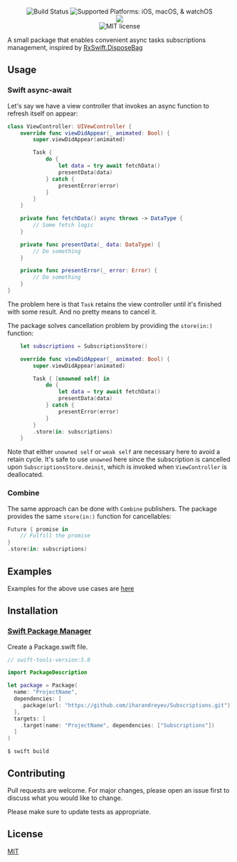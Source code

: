 <p align="center">
<br />
<img src="https://img.shields.io/github/actions/workflow/status/iharandreyev/Subscriptions/swift.yml" alt="Build Status" />
<img src="https://img.shields.io/badge/platforms-iOS%20%7C%20macOS%20%7C%20watchOS-333333.svg" alt="Supported Platforms: iOS, macOS, & watchOS" />
<br />
<a href="https://github.com/apple/swift-package-manager" alt="Subscriptions on Swift Package Manager" title="Subscriptions on Swift Package Manager"><img
src="https://img.shields.io/badge/Swift%20Package%20Manager-compatible-brightgreen.svg" /></a>
<br />
<img src="https://img.shields.io/github/license/iharandreyev/Subscriptions" alt="MIT license"
</p>

A small package that enables convenient async tasks subscriptions management, inspired by [RxSwift.DisposeBag](https://github.com/ReactiveX/RxSwift/blob/main/RxSwift/Disposables/DisposeBag.swift)

## Usage

### Swift async-await

Let's say we have a view controller that invokes an async function to refresh itself on appear:
```swift
class ViewController: UIVewController {
    override func viewDidAppear(_ animated: Bool) {
        super.viewDidAppear(animated)

        Task {
            do {
                let data = try await fetchData()
                presentData(data)
            } catch {
                presentError(error)
            }
        }
    }

    private func fetchData() async throws -> DataType {
        // Some fetch logic
    }

    private func presentData(_ data: DataType) {
        // Do something
    }

    private func presentError(_ error: Error) {
        // Do something
    }
}
```

The problem here is that `Task` retains the view controller until it's finished with some result. And no pretty means to cancel it.

The package solves cancellation problem by providing the `store(in:)` function:

```swift
    let subscriptions = SubscriptionsStore()

    override func viewDidAppear(_ animated: Bool) {
        super.viewDidAppear(animated)

        Task { [unowned self] in
            do {
                let data = try await fetchData()
                presentData(data)
            } catch {
                presentError(error)
            }
        }
        .store(in: subscriptions)
    }
```

Note that either `unowned self` or `weak self` are necessary here to avoid a retain cycle. It's safe to use `unowned` here since the subscription is cancelled upon `SubscriptionsStore.deinit`, which is invoked when `ViewController` is deallocated.

### Combine

The same approach can be done with `Combine` publishers. The package provides the same `store(in:)` function for cancellables:

```swift
Future { promise in
    // Fulfill the promise
}
.store(in: subscriptions)
```

## Examples

Examples for the above use cases are [here](https://github.com/iharandreyev/Subscriptions/tree/main/Examples)

## Installation

### [Swift Package Manager](https://github.com/apple/swift-package-manager) 

Create a Package.swift file.

```swift
// swift-tools-version:5.0

import PackageDescription

let package = Package(
  name: "ProjectName",
  dependencies: [
    .package(url: "https://github.com/iharandreyev/Subscriptions.git")
  ],
  targets: [
    .target(name: "ProjectName", dependencies: ["Subscriptions"])
  ]
)
```

```
$ swift build
```

## Contributing

Pull requests are welcome. For major changes, please open an issue first
to discuss what you would like to change.

Please make sure to update tests as appropriate.

## License

[MIT](https://choosealicense.com/licenses/mit/)
